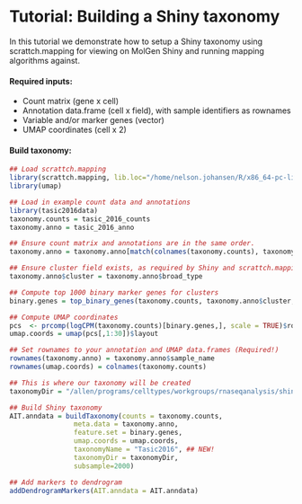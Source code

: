 # Tutorial: Building a Shiny taxonomy 

In this tutorial we demonstrate how to setup a Shiny taxonomy using scrattch.mapping for viewing on MolGen Shiny and running mapping algorithms against. 

#### Required inputs:

* Count matrix (gene x cell)
* Annotation data.frame (cell x field), with sample identifiers as rownames
* Variable and/or marker genes (vector)
* UMAP coordinates (cell x 2)

#### Build taxonomy:

```R
## Load scrattch.mapping
library(scrattch.mapping, lib.loc="/home/nelson.johansen/R/x86_64-pc-linux-gnu-library/4.2")
library(umap)

## Load in example count data and annotations
library(tasic2016data)
taxonomy.counts = tasic_2016_counts
taxonomy.anno = tasic_2016_anno

## Ensure count matrix and annotations are in the same order.
taxonomy.anno = taxonomy.anno[match(colnames(taxonomy.counts), taxonomy.anno$sample_name),]

## Ensure cluster field exists, as required by Shiny and scrattch.mapping.
taxonomy.anno$cluster = taxonomy.anno$broad_type

## Compute top 1000 binary marker genes for clusters
binary.genes = top_binary_genes(taxonomy.counts, taxonomy.anno$cluster, 1000)

## Compute UMAP coordinates
pcs  <- prcomp(logCPM(taxonomy.counts)[binary.genes,], scale = TRUE)$rotation
umap.coords = umap(pcs[,1:30])$layout

## Set rownames to your annotation and UMAP data.frames (Required!)
rownames(taxonomy.anno) = taxonomy.anno$sample_name
rownames(umap.coords) = colnames(taxonomy.counts)

## This is where our taxonomy will be created
taxonomyDir = "/allen/programs/celltypes/workgroups/rnaseqanalysis/shiny/10x_seq/tasic_2016"

## Build Shiny taxonomy 
AIT.anndata = buildTaxonomy(counts = taxonomy.counts,
                meta.data = taxonomy.anno,
                feature.set = binary.genes,
                umap.coords = umap.coords,
                taxonomyName = "Tasic2016", ## NEW!
                taxonomyDir = taxonomyDir,
                subsample=2000)

## Add markers to dendrogram
addDendrogramMarkers(AIT.anndata = AIT.anndata)
```
